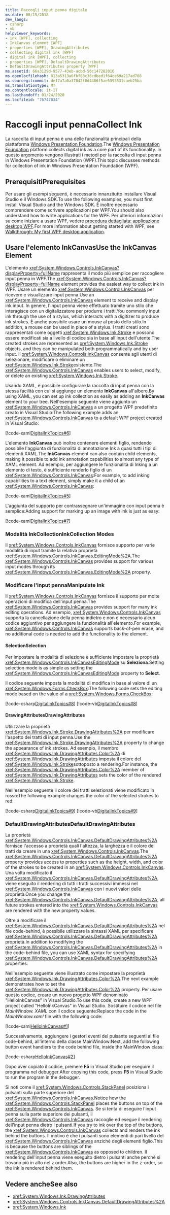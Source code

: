 ```yaml
---
title: Raccogli input penna digitale
ms.date: 08/15/2018
dev_langs:
- csharp
- vb
helpviewer_keywords:
- ink [WPF], collecting
- InkCanvas element [WPF]
- properties [WPF], DrawingAttributes
- collecting digital ink [WPF]
- digital ink [WPF], collecting
- properties [WPF], DefaultDrawingAttributes
- DefaultDrawingAttributes property [WPF]
ms.assetid: 66a3129d-9577-43eb-acbd-56c147282016
ms.openlocfilehash: 813a5313a6fbf83c36cdbed1f64ce69a217ad788
ms.sourcegitcommit: de17a7a0a37042f0d4406f5ae5393531caeb25ba
ms.translationtype: MT
ms.contentlocale: it-IT
ms.lasthandoff: 01/24/2020
ms.locfileid: "76747034"
---
```

# <a name="collect-ink"></a><span data-ttu-id="61fb4-102">Raccogli input penna</span><span class="sxs-lookup"><span data-stu-id="61fb4-102">Collect Ink</span></span>

<span data-ttu-id="61fb4-103">La raccolta di input penna è una delle funzionalità principali della piattaforma [Windows Presentation Foundation](../index.md).</span><span class="sxs-lookup"><span data-stu-id="61fb4-103">The [Windows Presentation Foundation](../index.md) platform collects digital ink as a core part of its functionality.</span></span> <span data-ttu-id="61fb4-104">In questo argomento vengono illustrati i metodi per la raccolta di input penna in Windows Presentation Foundation (WPF).</span><span class="sxs-lookup"><span data-stu-id="61fb4-104">This topic discusses methods for collection of ink in Windows Presentation Foundation (WPF).</span></span>

## <a name="prerequisites"></a><span data-ttu-id="61fb4-105">Prerequisiti</span><span class="sxs-lookup"><span data-stu-id="61fb4-105">Prerequisites</span></span>

<span data-ttu-id="61fb4-106">Per usare gli esempi seguenti, è necessario innanzitutto installare Visual Studio e il Windows SDK.</span><span class="sxs-lookup"><span data-stu-id="61fb4-106">To use the following examples, you must first install Visual Studio and the Windows SDK.</span></span> <span data-ttu-id="61fb4-107">È inoltre necessario comprendere come scrivere applicazioni per WPF.</span><span class="sxs-lookup"><span data-stu-id="61fb4-107">You should also understand how to write applications for the WPF.</span></span> <span data-ttu-id="61fb4-108">Per ulteriori informazioni su come iniziare a usare WPF, vedere [procedura dettagliata: applicazione desktop WPF](../getting-started/walkthrough-my-first-wpf-desktop-application.md).</span><span class="sxs-lookup"><span data-stu-id="61fb4-108">For more information about getting started with WPF, see [Walkthrough: My first WPF desktop application](../getting-started/walkthrough-my-first-wpf-desktop-application.md).</span></span>

## <a name="use-the-inkcanvas-element"></a><span data-ttu-id="61fb4-109">Usare l'elemento InkCanvas</span><span class="sxs-lookup"><span data-stu-id="61fb4-109">Use the InkCanvas Element</span></span>

<span data-ttu-id="61fb4-110">L'elemento <xref:System.Windows.Controls.InkCanvas?displayProperty=fullName> rappresenta il modo più semplice per raccogliere input penna in WPF.</span><span class="sxs-lookup"><span data-stu-id="61fb4-110">The <xref:System.Windows.Controls.InkCanvas?displayProperty=fullName> element provides the easiest way to collect ink in WPF.</span></span> <span data-ttu-id="61fb4-111">Usare un elemento <xref:System.Windows.Controls.InkCanvas> per ricevere e visualizzare input penna.</span><span class="sxs-lookup"><span data-stu-id="61fb4-111">Use an <xref:System.Windows.Controls.InkCanvas> element to receive and display ink input.</span></span> <span data-ttu-id="61fb4-112">In genere, l'input penna viene effettuato tramite uno stilo che interagisce con un digitalizzatore per produrre i tratti.</span><span class="sxs-lookup"><span data-stu-id="61fb4-112">You commonly input ink through the use of a stylus, which interacts with a digitizer to produce ink strokes.</span></span> <span data-ttu-id="61fb4-113">È anche possibile usare un mouse al posto dello stilo.</span><span class="sxs-lookup"><span data-stu-id="61fb4-113">In addition, a mouse can be used in place of a stylus.</span></span> <span data-ttu-id="61fb4-114">I tratti creati sono rappresentati come oggetti <xref:System.Windows.Ink.Stroke> e possono essere modificati sia a livello di codice sia in base all'input dell'utente.</span><span class="sxs-lookup"><span data-stu-id="61fb4-114">The created strokes are represented as <xref:System.Windows.Ink.Stroke> objects, and they can be manipulated both programmatically and by user input.</span></span> <span data-ttu-id="61fb4-115">Il <xref:System.Windows.Controls.InkCanvas> consente agli utenti di selezionare, modificare o eliminare un <xref:System.Windows.Ink.Stroke>esistente.</span><span class="sxs-lookup"><span data-stu-id="61fb4-115">The <xref:System.Windows.Controls.InkCanvas> enables users to select, modify, or delete an existing <xref:System.Windows.Ink.Stroke>.</span></span>

<span data-ttu-id="61fb4-116">Usando XAML, è possibile configurare la raccolta di input penna con la stessa facilità con cui si aggiunge un elemento **InkCanvas** all'albero.</span><span class="sxs-lookup"><span data-stu-id="61fb4-116">By using XAML, you can set up ink collection as easily as adding an **InkCanvas** element to your tree.</span></span> <span data-ttu-id="61fb4-117">Nell'esempio seguente viene aggiunto un <xref:System.Windows.Controls.InkCanvas> a un progetto WPF predefinito creato in Visual Studio:</span><span class="sxs-lookup"><span data-stu-id="61fb4-117">The following example adds an <xref:System.Windows.Controls.InkCanvas> to a default WPF project created in Visual Studio:</span></span>

[!code-xaml[DigitalInkTopics#6](~/samples/snippets/csharp/VS_Snippets_Wpf/DigitalInkTopics/CSharp/Window2.xaml#6)]

<span data-ttu-id="61fb4-118">L'elemento **InkCanvas** può inoltre contenere elementi figlio, rendendo possibile l'aggiunta di funzionalità di annotazione Ink a quasi tutti i tipi di elementi XAML.</span><span class="sxs-lookup"><span data-stu-id="61fb4-118">The **InkCanvas** element can also contain child elements, making it possible to add ink annotation capabilities to almost any type of XAML element.</span></span> <span data-ttu-id="61fb4-119">Ad esempio, per aggiungere le funzionalità di Inking a un elemento di testo, è sufficiente renderlo figlio di un <xref:System.Windows.Controls.InkCanvas>:</span><span class="sxs-lookup"><span data-stu-id="61fb4-119">For example, to add inking capabilities to a text element, simply make it a child of an <xref:System.Windows.Controls.InkCanvas>:</span></span>

[!code-xaml[DigitalInkTopics#5](~/samples/snippets/csharp/VS_Snippets_Wpf/DigitalInkTopics/CSharp/Window2.xaml#5)]

<span data-ttu-id="61fb4-120">L'aggiunta del supporto per contrassegnare un'immagine con input penna è semplice:</span><span class="sxs-lookup"><span data-stu-id="61fb4-120">Adding support for marking up an image with ink is just as easy:</span></span>

[!code-xaml[DigitalInkTopics#7](~/samples/snippets/csharp/VS_Snippets_Wpf/DigitalInkTopics/CSharp/Window2.xaml#7)]

### <a name="inkcollection-modes"></a><span data-ttu-id="61fb4-121">Modalità InkCollection</span><span class="sxs-lookup"><span data-stu-id="61fb4-121">InkCollection Modes</span></span>

<span data-ttu-id="61fb4-122">Il <xref:System.Windows.Controls.InkCanvas> fornisce supporto per varie modalità di input tramite la relativa proprietà <xref:System.Windows.Controls.InkCanvas.EditingMode%2A>.</span><span class="sxs-lookup"><span data-stu-id="61fb4-122">The <xref:System.Windows.Controls.InkCanvas> provides support for various input modes through its <xref:System.Windows.Controls.InkCanvas.EditingMode%2A> property.</span></span>

### <a name="manipulate-ink"></a><span data-ttu-id="61fb4-123">Modificare l'input penna</span><span class="sxs-lookup"><span data-stu-id="61fb4-123">Manipulate Ink</span></span>

<span data-ttu-id="61fb4-124">Il <xref:System.Windows.Controls.InkCanvas> fornisce il supporto per molte operazioni di modifica dell'input penna.</span><span class="sxs-lookup"><span data-stu-id="61fb4-124">The <xref:System.Windows.Controls.InkCanvas> provides support for many ink editing operations.</span></span> <span data-ttu-id="61fb4-125">Ad esempio, <xref:System.Windows.Controls.InkCanvas> supporta la cancellazione della penna indietro e non è necessario alcun codice aggiuntivo per aggiungere la funzionalità all'elemento.</span><span class="sxs-lookup"><span data-stu-id="61fb4-125">For example, <xref:System.Windows.Controls.InkCanvas> supports back-of-pen erase, and no additional code is needed to add the functionality to the element.</span></span>

#### <a name="selection"></a><span data-ttu-id="61fb4-126">Selection</span><span class="sxs-lookup"><span data-stu-id="61fb4-126">Selection</span></span>

<span data-ttu-id="61fb4-127">Per impostare la modalità di selezione è sufficiente impostare la proprietà <xref:System.Windows.Controls.InkCanvasEditingMode> su **Seleziona**.</span><span class="sxs-lookup"><span data-stu-id="61fb4-127">Setting selection mode is as simple as setting the <xref:System.Windows.Controls.InkCanvasEditingMode> property to **Select**.</span></span>

<span data-ttu-id="61fb4-128">Il codice seguente imposta la modalità di modifica in base al valore di un <xref:System.Windows.Forms.CheckBox>:</span><span class="sxs-lookup"><span data-stu-id="61fb4-128">The following code sets the editing mode based on the value of a <xref:System.Windows.Forms.CheckBox>:</span></span>

[!code-csharp[DigitalInkTopics#8](~/samples/snippets/csharp/VS_Snippets_Wpf/DigitalInkTopics/CSharp/Window1.xaml.cs#8)]
[!code-vb[DigitalInkTopics#8](~/samples/snippets/visualbasic/VS_Snippets_Wpf/DigitalInkTopics/VisualBasic/Window1.xaml.vb#8)]

#### <a name="drawingattributes"></a><span data-ttu-id="61fb4-129">DrawingAttributes</span><span class="sxs-lookup"><span data-stu-id="61fb4-129">DrawingAttributes</span></span>

<span data-ttu-id="61fb4-130">Utilizzare la proprietà <xref:System.Windows.Ink.Stroke.DrawingAttributes%2A> per modificare l'aspetto dei tratti di input penna.</span><span class="sxs-lookup"><span data-stu-id="61fb4-130">Use the <xref:System.Windows.Ink.Stroke.DrawingAttributes%2A> property to change the appearance of ink strokes.</span></span> <span data-ttu-id="61fb4-131">Ad esempio, il membro <xref:System.Windows.Ink.DrawingAttributes.Color%2A> di <xref:System.Windows.Ink.DrawingAttributes> imposta il colore del <xref:System.Windows.Ink.Stroke>sottoposto a rendering.</span><span class="sxs-lookup"><span data-stu-id="61fb4-131">For instance, the <xref:System.Windows.Ink.DrawingAttributes.Color%2A> member of <xref:System.Windows.Ink.DrawingAttributes> sets the color of the rendered <xref:System.Windows.Ink.Stroke>.</span></span>

<span data-ttu-id="61fb4-132">Nell'esempio seguente il colore dei tratti selezionati viene modificato in rosso:</span><span class="sxs-lookup"><span data-stu-id="61fb4-132">The following example changes the color of the selected strokes to red:</span></span>

[!code-csharp[DigitalInkTopics#9](~/samples/snippets/csharp/VS_Snippets_Wpf/DigitalInkTopics/CSharp/Window1.xaml.cs#9)]
[!code-vb[DigitalInkTopics#9](~/samples/snippets/visualbasic/VS_Snippets_Wpf/DigitalInkTopics/VisualBasic/Window1.xaml.vb#9)]

### <a name="defaultdrawingattributes"></a><span data-ttu-id="61fb4-133">DefaultDrawingAttributes</span><span class="sxs-lookup"><span data-stu-id="61fb4-133">DefaultDrawingAttributes</span></span>

<span data-ttu-id="61fb4-134">La proprietà <xref:System.Windows.Controls.InkCanvas.DefaultDrawingAttributes%2A> fornisce l'accesso a proprietà quali l'altezza, la larghezza e il colore dei tratti da creare in una <xref:System.Windows.Controls.InkCanvas>.</span><span class="sxs-lookup"><span data-stu-id="61fb4-134">The <xref:System.Windows.Controls.InkCanvas.DefaultDrawingAttributes%2A> property provides access to properties such as the height, width, and color of the strokes to be created in an <xref:System.Windows.Controls.InkCanvas>.</span></span> <span data-ttu-id="61fb4-135">Una volta modificato il <xref:System.Windows.Controls.InkCanvas.DefaultDrawingAttributes%2A>, viene eseguito il rendering di tutti i tratti successivi immessi nel <xref:System.Windows.Controls.InkCanvas> con i nuovi valori delle proprietà.</span><span class="sxs-lookup"><span data-stu-id="61fb4-135">Once you change the <xref:System.Windows.Controls.InkCanvas.DefaultDrawingAttributes%2A>, all future strokes entered into the <xref:System.Windows.Controls.InkCanvas> are rendered with the new property values.</span></span>

<span data-ttu-id="61fb4-136">Oltre a modificare il <xref:System.Windows.Controls.InkCanvas.DefaultDrawingAttributes%2A> nel file code-behind, è possibile utilizzare la sintassi XAML per specificare <xref:System.Windows.Controls.InkCanvas.DefaultDrawingAttributes%2A> proprietà.</span><span class="sxs-lookup"><span data-stu-id="61fb4-136">In addition to modifying the <xref:System.Windows.Controls.InkCanvas.DefaultDrawingAttributes%2A> in the code-behind file, you can use XAML syntax for specifying <xref:System.Windows.Controls.InkCanvas.DefaultDrawingAttributes%2A> properties.</span></span>

<span data-ttu-id="61fb4-137">Nell'esempio seguente viene illustrato come impostare la proprietà <xref:System.Windows.Ink.DrawingAttributes.Color%2A>.</span><span class="sxs-lookup"><span data-stu-id="61fb4-137">The next example demonstrates how to set the <xref:System.Windows.Ink.DrawingAttributes.Color%2A> property.</span></span> <span data-ttu-id="61fb4-138">Per usare questo codice, creare un nuovo progetto WPF denominato "HelloInkCanvas" in Visual Studio.</span><span class="sxs-lookup"><span data-stu-id="61fb4-138">To use this code, create a new WPF project called "HelloInkCanvas" in Visual Studio.</span></span> <span data-ttu-id="61fb4-139">Sostituire il codice nel file *MainWindow. XAML* con il codice seguente:</span><span class="sxs-lookup"><span data-stu-id="61fb4-139">Replace the code in the *MainWindow.xaml* file with the following code:</span></span>

[!code-xaml[HelloInkCanvas#1](~/samples/snippets/csharp/VS_Snippets_Wpf/HelloInkCanvas/CSharp/Window1.xaml#1)]

<span data-ttu-id="61fb4-140">Successivamente, aggiungere i gestori eventi del pulsante seguenti al file code-behind, all'interno della classe MainWindow:</span><span class="sxs-lookup"><span data-stu-id="61fb4-140">Next, add the following button event handlers to the code behind file, inside the MainWindow class:</span></span>

[!code-csharp[HelloInkCanvas#2](~/samples/snippets/csharp/VS_Snippets_Wpf/HelloInkCanvas/CSharp/Window1.xaml.cs#2)]

<span data-ttu-id="61fb4-141">Dopo aver copiato il codice, premere **F5** in Visual Studio per eseguire il programma nel debugger.</span><span class="sxs-lookup"><span data-stu-id="61fb4-141">After copying this code, press **F5** in Visual Studio to run the program in the debugger.</span></span>

<span data-ttu-id="61fb4-142">Si noti come il <xref:System.Windows.Controls.StackPanel> posiziona i pulsanti sulla parte superiore del <xref:System.Windows.Controls.InkCanvas>.</span><span class="sxs-lookup"><span data-stu-id="61fb4-142">Notice how the <xref:System.Windows.Controls.StackPanel> places the buttons on top of the <xref:System.Windows.Controls.InkCanvas>.</span></span> <span data-ttu-id="61fb4-143">Se si tenta di eseguire l'input penna sulla parte superiore dei pulsanti, il <xref:System.Windows.Controls.InkCanvas> raccoglie ed esegue il rendering dell'input penna dietro i pulsanti.</span><span class="sxs-lookup"><span data-stu-id="61fb4-143">If you try to ink over the top of the buttons, the <xref:System.Windows.Controls.InkCanvas> collects and renders the ink behind the buttons.</span></span> <span data-ttu-id="61fb4-144">Il motivo è che i pulsanti sono elementi di pari livello del <xref:System.Windows.Controls.InkCanvas> anziché degli elementi figlio.</span><span class="sxs-lookup"><span data-stu-id="61fb4-144">This is because the buttons are siblings of the <xref:System.Windows.Controls.InkCanvas> as opposed to children.</span></span> <span data-ttu-id="61fb4-145">Il rendering dell'input penna viene eseguito dietro i pulsanti anche perché si trovano più in alto nel z order.</span><span class="sxs-lookup"><span data-stu-id="61fb4-145">Also, the buttons are higher in the z-order, so the ink is rendered behind them.</span></span>

## <a name="see-also"></a><span data-ttu-id="61fb4-146">Vedere anche</span><span class="sxs-lookup"><span data-stu-id="61fb4-146">See also</span></span>

- <xref:System.Windows.Ink.DrawingAttributes>
- <xref:System.Windows.Controls.InkCanvas.DefaultDrawingAttributes%2A>
- <xref:System.Windows.Ink>
